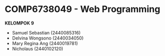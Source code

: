 # COMP6738049 - Web Programming
**KELOMPOK 9**
- Samuel Sebastian (2440085316)
- Delvina Wongsono (2440034050)
- Mary Regina Ang (2440019781)
- Nicholaus (2440102120)
